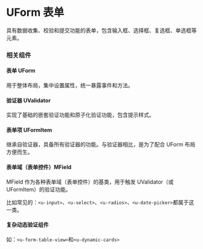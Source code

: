 # UForm 表单

<s-component-labels :labels="[
    'UI 组件', '表单验证器', '块级展示',
]"></s-component-labels>

具有数据收集、校验和提交功能的表单，包含输入框、选择框、复选框、单选框等元素。

### 相关组件

#### 表单 UForm

用于整体布局，集中设置属性，统一暴露事件和方法。

#### 验证器 UValidator

实现了基础的嵌套验证功能和原子化验证功能，包含提示样式。

#### 表单项 UFormItem

继承自验证器，具备所有验证器的功能。与验证器相比，是为了配合 UForm 布局方便而生。

#### 表单域（表单控件）MField

MField 作为各种表单域（表单控件）的基类，用于触发 UValidator（或 UFormItem）的验证功能。

比如常见的：`<u-input>`、`<u-select>`、`<u-radios>`、`<u-date-picker>`都属于这一类。

#### 复杂动态验证组件

如：`<u-form-table-view>`和`<u-dynamic-cards>`

<u-h2-tabs router>
    <u-h2-tab title="基础示例" to="/components/u-form/examples"></u-h2-tab>
    <!-- <u-h2-tab title="实用案例" to="/components/u-form/advanced"></u-h2-tab> -->
    <u-h2-tab v-if="NODE_ENV === 'development'" title="测试用例" to="/components/u-form/cases"></u-h2-tab>
    <u-h2-tab title="API" to="/components/u-form/api"></u-h2-tab>
</u-h2-tabs>

<router-view></router-view>
